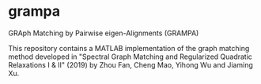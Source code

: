 # grampa
GRAph Matching by Pairwise eigen-Alignments (GRAMPA)

This repository contains a MATLAB implementation of the graph matching method developed in "Spectral Graph Matching and Regularized Quadratic Relaxations I & II" (2019) by Zhou Fan, Cheng Mao, Yihong Wu and Jiaming Xu.
